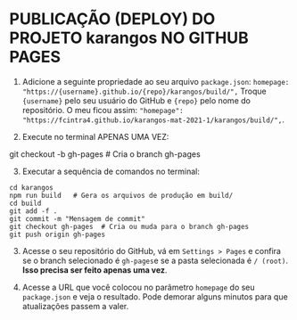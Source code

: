 PUBLICAÇÃO (DEPLOY) DO PROJETO karangos NO GITHUB PAGES
==============================================

1. Adicione a seguinte propriedade ao seu arquivo `package.json`:
`homepage: "https://{username}.github.io/{repo}/karangos/build/",`
Troque `{username}` pelo seu usuário do GitHub e `{repo}` pelo nome do repositório. O meu ficou assim:
`"homepage": "https://fcintra4.github.io/karangos-mat-2021-1/karangos/build/",`.

2. Execute no terminal APENAS UMA VEZ:

git checkout -b gh-pages # Cria o branch gh-pages

3. Executar a sequência de comandos no terminal:
```
cd karangos
npm run build   # Gera os arquivos de produção em build/
cd build
git add -f .
git commit -m "Mensagem de commit"
git checkout gh-pages  # Cria ou muda para o branch gh-pages
git push origin gh-pages
```

3. Acesse o seu repositório do GitHub, vá em `Settings > Pages` e confira se o branch selecionado é `gh-pages`e se a pasta selecionada é `/ (root)`. **Isso precisa ser feito apenas uma vez**.

4. Acesse a URL que você colocou no parâmetro `homepage` do seu `package.json` e veja o resultado. Pode demorar alguns minutos para que atualizações passem a valer.
